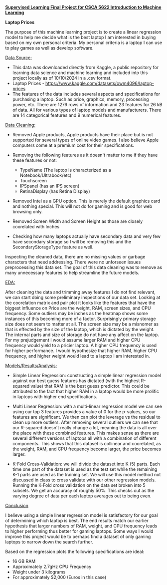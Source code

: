 <u><b>Supervised Learning Final Project for CSCA 5622 Introduction to Machine Learning</b></u>

<b>Laptop Prices</b>

The purpose of this machine learning project is to create a linear regression model to help me decide what is the best laptop I am interested in buying based on my own personal criteria. My personal criteria is a laptop I can use to play games as well as develop software.

<u>Data Source:</u>

- This data was downloaded directly from Kaggle, a public repository for learning data science and machine learning and included into this project locally as of 10/10/2024 in a .csv format.
- Laptop Prices - https://www.kaggle.com/datasets/owm4096/laptop-prices
- The features of the data includes several aspects and specifications for purchasing a laptop. Such as price, graphics, memory, processing power, etc. There are 1276 rows of information and 23 features for 26 kB of data. All for various types of laptop models and manufacturers. There are 14 categorical features and 9 numerical features.

<u>Data Cleaning:</u>

- Removed Apple products, Apple products have their place but is not supported for several types of online video games. I also believe Apple computers come at a premium cost for their specifications.
- Removing the following features as it doesn't matter to me if they have these features or not:
    - TypeName (The laptop is characterized as a Notebook/Ultrabook/etc)
    - Touchscreen
    - IPSpanel (has an IPS screen)
    - RetinaDisplay (has Retina Display)
- Removed Intel as a GPU option. This is merely the default graphics card and nothing special. This will not do for gaming and is good for web browsing only.
- Removed Screen Width and Screen Height as those are closely coorelated with Inches

- Checking how many laptops actually have secondary data and very few have secondary storage so I will be removing this and the SecondaryStorageType feature as well.

Inspecting the cleaned data, there are no missing values or garbage characters that need addressing. There were no unforseen issues preprocessing this data set. The goal of this data cleaning was to remove as many unnecessary features to help streamline the future models.

<u>EDA:</u>

After cleaning the data and trimming away features I do not find relevant, we can start doing some preliminary inspections of our data set.
Looking at the coorelation matrix and pair plot it looks like the features that have the biggest influence on Price are the weight, RAM, screen sizes, and CPU frequency.
Some outliers may be inches as the heatmap shows some instances of this becoming more of a factor. Surprisingly primary storage size does not seem to matter at all.
The screen size may be a misnomer as that is effected by the size of the laptop, which is dictated by the weight. The internal parts and size of storage do not have any affect on the laptop. For my prejudgement I would assume larger RAM and higher CPU frequency would yield to a pricier laptop. A higher CPU frequency is used for higher performance.
I would hypothesize that higher RAM, higher CPU frequency, and higher weight would lead to a laptop I am interested in.

<u>Models/Results/Analysis:</u>

- Simple Linear Regression: constructing a simple linear regression model against our best guess features has dictated (with the highest R-squared value) that RAM is the best guess predictor. This could be attributed to the fact that higher RAM in a laptop would be more prolific in laptops with higher end specifications.

- Multi Linear Regression:  with a multi-linear regression model we can see using our top 3 features provides a value of 0 for the p-values, so our features are significant. We then can plot the leverage vs the residual to clean up more outliers. After removing several outliers we can see that our R-squared doesn't really change a lot, meaning the data is all over the place with these combined features. This makes sense as there are several different versions of laptops all with a combination of different components. This shows that this dataset is collinear and coorelated, as the weight, RAM, and CPU frequency become larger, the price becomes larger.

- K-Fold Cross-Validation: we will divide the dataset into K (5) parts. Each time one part of the dataset is used as the test set while the remaining K-1 parts are used as the training set. We will use this model method not discussed in class to cross validate with our other regression models. Running the K-Fold cross validation on the data set broken into 5 subsets. We get an accuracy of roughly 50%. This checks out as the varying degree of data per each laptop averages out to being even.

<u>Conclusion</u>

I believe using a simple linear regression model is satisfactory for our goal of determining which laptop is best. The end results match our earlier hypothesis that larger numbers of RAM, weight, and CPU frequency leads to higher performing thus better for gaming laptops. Some ways I would improve this project would be to perhaps find a dataset of only gaming laptops to narrow down the search further.

Based on the regression plots the following specifications are ideal:
- 16 GB RAM
- Approximately 2.7gHz CPU Frequency
- Weight under 3 kilograms
- For approximately $2,000 (Euros in this case)